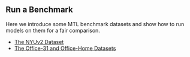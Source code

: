 ## Run a Benchmark

Here we introduce some MTL benchmark datasets and show how to run models on them for a fair comparison. 

- [The NYUv2 Dataset](../../examples/nyu)
- [The Office-31 and Office-Home Datasets](../../examples/office)
